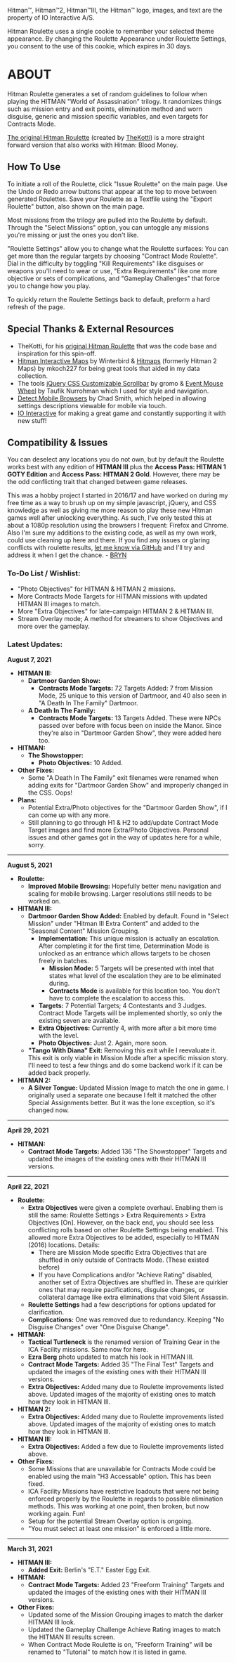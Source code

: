 Hitman™, Hitman™2, Hitman™III, the Hitman™ logo, images, and text are the property of IO Interactive A/S.

Hitman Roulette uses a single cookie to remember your selected theme appearance. By changing the Roulette Appearance under Roulette Settings, you consent to the use of this cookie, which expires in 30 days.

# ABOUT

Hitman Roulette generates a set of random guidelines to follow when playing the HITMAN "World of Assassination" trilogy. It randomizes things such as mission entry and exit points, elimination method and worn disguise, generic and mission specific variables, and even targets for Contracts Mode.

[The original Hitman Roulette](https://thekotti.github.io/about.html) (created by [TheKotti](https://twitter.com/TheKotti)) is a more straight forward version that also works with Hitman: Blood Money.

## How To Use

To initiate a roll of the Roulette, click "Issue Roulette" on the main page. Use the Undo or Redo arrow buttons that appear at the top to move between generated Roulettes. Save your Roulette as a Textfile using the "Export Roulette" button, also shown on the main page.

Most missions from the trilogy are pulled into the Roulette by default. Through the "Select Missions" option, you can untoggle any missions you're missing or just the ones you don't like.

"Roulette Settings" allow you to change what the Roulette surfaces: You can get more than the regular targets by choosing "Contract Mode Roulette". Dial in the difficulty by toggling "Kill Requirements" like disguises or weapons you'll need to wear or use, "Extra Requirements" like one more objective or sets of complications, and "Gameplay Challenges" that force you to change how you play.

To quickly return the Roulette Settings back to default, preform a hard refresh of the page.

## Special Thanks & External Resources
* TheKotti, for his [original Hitman Roulette](https://thekotti.github.io/about.html) that was the code base and inspiration for this spin-off.
* [Hitman Interactive Maps](http://hitmanmaps.com/) by Winterbird & [Hitmaps](https://www.hitmaps.com/) (formerly Hitman 2 Maps) by mkoch227 for being great tools that aided in my data collection.
* The tools [jQuery CSS Customizable Scrollbar](https://github.com/gromo/jquery.scrollbar) by gromo & [Event Mouse Wheel](https://www.dte.web.id/2013/02/event-mouse-wheel.html) by Taufik Nurrohman which I used for style and navigation.
* [Detect Mobile Browsers](http://detectmobilebrowsers.com/) by Chad Smith, which helped in allowing settings descriptions viewable for mobile via touch.
* [IO Interactive](https://www.ioi.dk/) for making a great game and constantly supporting it with new stuff!

## Compatibility & Issues

You can deselect any locations you do not own, but by default the Roulette works best with any edition of **HITMAN III** plus the **Access Pass: HITMAN 1 GOTY Edition** and **Access Pass: HITMAN 2 Gold**. However, there may be the odd conflicting trait that changed between game releases.

This was a hobby project I started in 2016/17 and have worked on during my free time as a way to brush up on my simple javascript, jQuery, and CSS knowledge as well as giving me more reason to play these new Hitman games well after unlocking everything. As such, I've only tested this at about a 1080p resolution using the browsers I frequent: Firefox and Chrome. Also I'm sure my additions to the existing code, as well as my own work, could use cleaning up here and there. If you find any issues or glaring conflicts with roulette results, [let me know via GitHub](https://github.com/BRYN4444/HitmanRoulette/issues) and I'll try and address it when I get the chance. - [BRYN](http://bryn.info/)

### To-Do List / Wishlist:
* "Photo Objectives" for HITMAN & HITMAN 2 missions.
* More Contracts Mode Targets for HITMAN missions with updated HITMAN III images to match.
* More "Extra Objectives" for late-campaign HITMAN 2 & HITMAN III.
* Stream Overlay mode; A method for streamers to show Objectives and more over the gameplay.

### Latest Updates:

**August 7, 2021**
* **HITMAN III:**
  * **Dartmoor Garden Show:**
    * **Contracts Mode Targets:** 72 Targets Added: 7 from Mission Mode, 25 unique to this version of Dartmoor, and 40 also seen in "A Death In The Family" Dartmoor.
  * **A Death In The Family:**
    * **Contracts Mode Targets:** 13 Targets Added. These were NPCs passed over before with focus been on inside the Manor. Since they're also in "Dartmoor Garden Show", they were added here too.
* **HITMAN:**
  * **The Showstopper:**
    * **Photo Objectives:** 10 Added.
* **Other Fixes:**
  * Some "A Death In The Family" exit filenames were renamed when adding exits for "Dartmoor Garden Show" and improperly changed in the CSS. Oops!
* **Plans:**
  * Potential Extra/Photo objectives for the "Dartmoor Garden Show", if I can come up with any more.
  * Still planning to go through H1 & H2 to add/update Contract Mode Target images and find more Extra/Photo Objectives. Personal issues and other games got in the way of updates here for a while, sorry.

---

**August 5, 2021**
* **Roulette:**
  * **Improved Mobile Browsing:** Hopefully better menu navigation and scaling for mobile browsing. Larger resolutions still needs to be worked on.
* **HITMAN III:**
  * **Dartmoor Garden Show Added:** Enabled by default. Found in "Select Mission" under "Hitman III Extra Content" and added to the "Seasonal Content" Mission Grouping.
    * **Implementation:** This unique mission is actually an escalation. After completing it for the first time, Determination Mode is unlocked as an entrance which allows targets to be chosen freely in batches.
		* **Mission Mode:** 5 Targets will be presented with intel that states what level of the escalation they are to be eliminated during.
		* **Contracts Mode** is available for this location too. You don't have to complete the escalation to access this.
    * **Targets:** 7 Potential Targets; 4 Contestants and 3 Judges. Contract Mode Targets will be implemented shortly, so only the existing seven are available.
	* **Extra Objectives:** Currently 4, with more after a bit more time with the level.
	* **Photo Objectives:** Just 2. Again, more soon.
  * **"Tango With Diana" Exit:** Removing this exit while I reevaluate it. This exit is only viable in Mission Mode after a specific mission story. I'll need to test a few things and do some backend work if it can be added back properly.
* **HITMAN 2:**
  * **A Silver Tongue:** Updated Mission Image to match the one in game. I originally used a separate one because I felt it matched the other Special Assignments better. But it was the lone exception, so it's changed now.

---

**April 29, 2021**
* **HITMAN:**
  * **Contract Mode Targets:** Added 136 "The Showstopper" Targets and updated the images of the existing ones with their HITMAN III versions.

---

**April 22, 2021**
* **Roulette:**
  * **Extra Objectives** were given a complete overhaul. Enabling them is still the same: Roulette Settings > Extra Requirements > Extra Objectives [On]. However, on the back end, you should see less conflicting rolls based on other Roulette Settings being enabled. This allowed more Extra Objectives to be added, especially to HITMAN (2016) locations. Details:
    * There are Mission Mode specific Extra Objectives that are shuffled in only outside of Contracts Mode. (These existed before)
    * If you have Complications and/or "Achieve Rating" disabled, another set of Extra Objectives are shuffled in. These are quirkier ones that may require pacifications, disguise changes, or collateral damage like extra eliminations that void Silent Assassin.
  * **Roulette Settings** had a few descriptions for options updated for clarification.
  * **Complications:** One was removed due to redundancy. Keeping "No Disguise Changes" over "One Disguise Change".
* **HITMAN:**
  * **Tactical Turtleneck** is the renamed version of Training Gear in the ICA Facility missions. Same now for here.
  * **Ezra Berg** photo updated to match his look in HITMAN III.
  * **Contract Mode Targets:** Added 35 "The Final Test" Targets and updated the images of the existing ones with their HITMAN III versions.
  * **Extra Objectives:** Added many due to Roulette improvements listed above. Updated images of the majority of existing ones to match how they look in HITMAN III.
* **HITMAN 2:**
  * **Extra Objectives:** Added many due to Roulette improvements listed above. Updated images of the majority of existing ones to match how they look in HITMAN III.
* **HITMAN III:**
  * **Extra Objectives:** Added a few due to Roulette improvements listed above.
* **Other Fixes:**
  * Some Missions that are unavailable for Contracts Mode could be enabled using the main "H3 Accessable" option. This has been fixed.
  * ICA Facility Missions have restrictive loadouts that were not being enforced properly by the Roulette in regards to possible elimination methods. This was working at one point, then broken, but now working again. Fun!
  * Setup for the potential Stream Overlay option is ongoing.
  * "You must select at least one mission" is enforced a little more.

---

**March 31, 2021**
* **HITMAN III:**
  * **Added Exit:** Berlin's "E.T." Easter Egg Exit.
* **HITMAN:**
  * **Contract Mode Targets:** Added 23 "Freeform Training" Targets and updated the images of the existing ones with their HITMAN III versions.
* **Other Fixes:**
  * Updated some of the Mission Grouping images to match the darker HITMAN III look.
  * Updated the Gameplay Challenge Achieve Rating images to match the HITMAN III results screen.
  * When Contract Mode Roulette is on, "Freeform Training" will be renamed to "Tutorial" to match how it is listed in game.